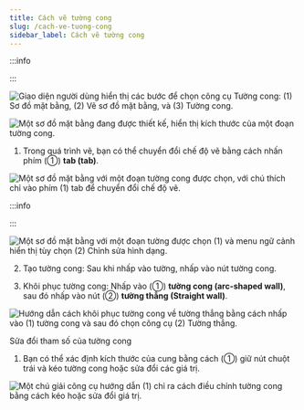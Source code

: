 ```yaml
---
title: Cách vẽ tường cong
slug: /cach-ve-tuong-cong
sidebar_label: Cách vẽ tường cong
---
```


:::info

:::

![Giao diện người dùng hiển thị các bước để chọn công cụ Tường cong: (1) Sơ đồ mặt bằng, (2) Vẽ sơ đồ mặt bằng, và (3) Tường cong.](https://storage.googleapis.com/jegavn_kb/images/recikmszbr3bm0U2B1751867757262)

![Một sơ đồ mặt bằng đang được thiết kế, hiển thị kích thước của một đoạn tường cong.](https://storage.googleapis.com/jegavn_kb/images/recikmszbr3bm0U2B1751867757264)

1. Trong quá trình vẽ, bạn có thể chuyển đổi chế độ vẽ bằng cách nhấn phím (①) **tab (tab)**.

![Một sơ đồ mặt bằng với một đoạn tường cong được chọn, với chú thích chỉ vào phím (1) tab để chuyển đổi chế độ vẽ.](https://storage.googleapis.com/jegavn_kb/images/recikmszbr3bm0U2B1751867757265)

:::info

:::

![Một sơ đồ mặt bằng với một đoạn tường được chọn (1) và menu ngữ cảnh hiển thị tùy chọn (2) Chỉnh sửa hình dạng.](https://storage.googleapis.com/jegavn_kb/images/recikmszbr3bm0U2B1751867757267)

2. Tạo tường cong: Sau khi nhấp vào tường, nhấp vào nút tường cong.

3. Khôi phục tường cong: Nhấp vào (①) **tường cong (arc-shaped wall)**, sau đó nhấp vào nút (②) **tường thẳng (Straight wall)**.

![Hướng dẫn cách khôi phục tường cong về tường thẳng bằng cách nhấp vào (1) tường cong và sau đó chọn công cụ (2) Tường thẳng.](https://storage.googleapis.com/jegavn_kb/images/recikmszbr3bm0U2B1751867757269)

Sửa đổi tham số của tường cong

1. Bạn có thể xác định kích thước của cung bằng cách (①) giữ nút chuột trái và kéo tường cong hoặc sửa đổi các giá trị.

![Một chú giải công cụ hướng dẫn (1) chỉ ra cách điều chỉnh tường cong bằng cách kéo hoặc sửa đổi giá trị.](https://storage.googleapis.com/jegavn_kb/images/recikmszbr3bm0U2B1751867757271)